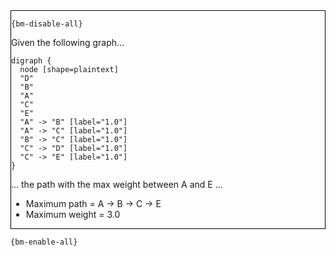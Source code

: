 <div style="border:1px solid black;">

`{bm-disable-all}`

Given the following graph...

````{dot}
digraph {
  node [shape=plaintext]
  "D"
  "B"
  "A"
  "C"
  "E"
  "A" -> "B" [label="1.0"]
  "A" -> "C" [label="1.0"]
  "B" -> "C" [label="1.0"]
  "C" -> "D" [label="1.0"]
  "C" -> "E" [label="1.0"]
}
````

... the path with the max weight between A and E ...

 * Maximum path = A -> B -> C -> E
 * Maximum weight = 3.0
</div>

`{bm-enable-all}`

